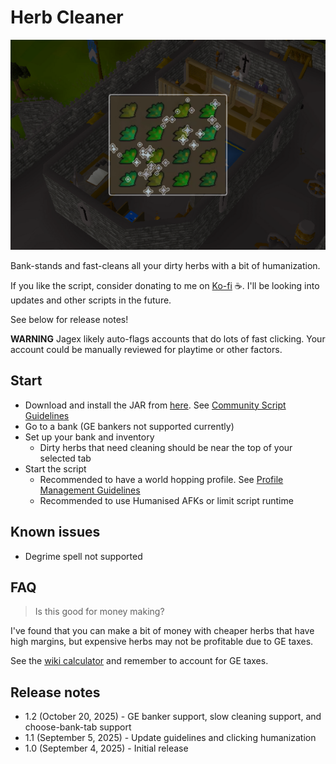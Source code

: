 # Herb Cleaner

![img.png](img.png)

Bank-stands and fast-cleans all your dirty herbs with a bit of humanization.

If you like the script, consider donating to me on [Ko-fi](https://ko-fi.com/fruart) ☕. I'll be looking into updates and other scripts in the future.

See below for release notes!

**WARNING** Jagex likely auto-flags accounts that do lots of fast clicking. Your account could be manually reviewed for playtime or other factors.

## Start
- Download and install the JAR from [here](https://github.com/fru-art/fru-scripts/blob/master/out/artifacts/HerbCleanerScript.jar).  See [Community Script Guidelines](https://discord.com/channels/736938454478356570/1364978724105355324)
- Go to a bank (GE bankers not supported currently)
- Set up your bank and inventory
  - Dirty herbs that need cleaning should be near the top of your selected tab
- Start the script
    - Recommended to have a world hopping profile.  See [Profile Management Guidelines](https://discord.com/channels/736938454478356570/1393939764092207134/1393939764092207134)
    - Recommended to use Humanised AFKs or limit script runtime

## Known issues
- Degrime spell not supported

## FAQ
> Is this good for money making?

I've found that you can make a bit of money with cheaper herbs that have high margins, but expensive herbs may not be profitable due to GE taxes.

See the [wiki calculator](https://oldschool.runescape.wiki/w/Calculator:Herblore/Herbs) and remember to account for GE taxes.

## Release notes
- 1.2 (October 20, 2025) - GE banker support, slow cleaning support, and choose-bank-tab support
- 1.1 (September 5, 2025) - Update guidelines and clicking humanization
- 1.0 (September 4, 2025) - Initial release